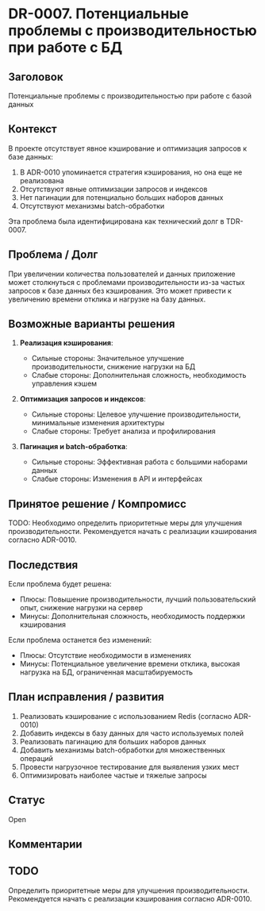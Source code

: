 # DR-0007. Потенциальные проблемы с производительностью при работе с БД

## Заголовок
Потенциальные проблемы с производительностью при работе с базой данных

## Контекст
В проекте отсутствует явное кэширование и оптимизация запросов к базе данных:
1. В ADR-0010 упоминается стратегия кэширования, но она еще не реализована
2. Отсутствуют явные оптимизации запросов и индексов
3. Нет пагинации для потенциально больших наборов данных
4. Отсутствуют механизмы batch-обработки

Эта проблема была идентифицирована как технический долг в TDR-0007.

## Проблема / Долг
При увеличении количества пользователей и данных приложение может столкнуться с проблемами производительности из-за частых запросов к базе данных без кэширования. Это может привести к увеличению времени отклика и нагрузке на базу данных.

## Возможные варианты решения

1. **Реализация кэширования**:
   - Сильные стороны: Значительное улучшение производительности, снижение нагрузки на БД
   - Слабые стороны: Дополнительная сложность, необходимость управления кэшем

2. **Оптимизация запросов и индексов**:
   - Сильные стороны: Целевое улучшение производительности, минимальные изменения архитектуры
   - Слабые стороны: Требует анализа и профилирования

3. **Пагинация и batch-обработка**:
   - Сильные стороны: Эффективная работа с большими наборами данных
   - Слабые стороны: Изменения в API и интерфейсах

## Принятое решение / Компромисс
TODO: Необходимо определить приоритетные меры для улучшения производительности. Рекомендуется начать с реализации кэширования согласно ADR-0010.

## Последствия
Если проблема будет решена:
- Плюсы: Повышение производительности, лучший пользовательский опыт, снижение нагрузки на сервер
- Минусы: Дополнительная сложность, необходимость поддержки кэширования

Если проблема останется без изменений:
- Плюсы: Отсутствие необходимости в изменениях
- Минусы: Потенциальное увеличение времени отклика, высокая нагрузка на БД, ограниченная масштабируемость

## План исправления / развития
1. Реализовать кэширование с использованием Redis (согласно ADR-0010)
2. Добавить индексы в базу данных для часто используемых полей
3. Реализовать пагинацию для больших наборов данных
4. Добавить механизмы batch-обработки для множественных операций
5. Провести нагрузочное тестирование для выявления узких мест
6. Оптимизировать наиболее частые и тяжелые запросы

## Статус
Open

## Комментарии

## TODO
Определить приоритетные меры для улучшения производительности. Рекомендуется начать с реализации кэширования согласно ADR-0010.
